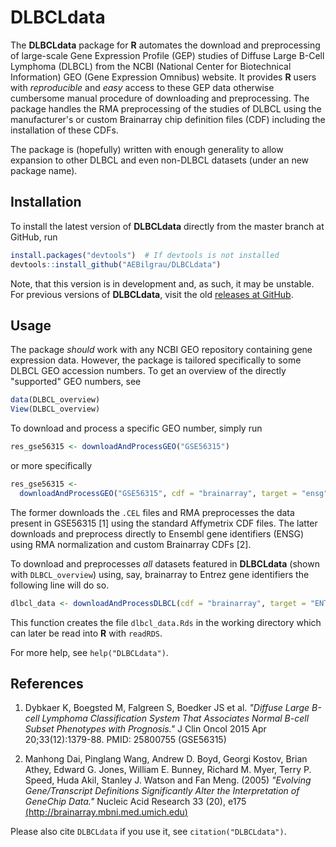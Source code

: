 DLBCLdata
=========

The **DLBCLdata** package for **R** automates the download and preprocessing of large-scale Gene Expression Profile (GEP) studies of Diffuse Large B-Cell Lymphoma (DLBCL) from the NCBI (National Center for Biotechnical Information) GEO (Gene Expression Omnibus) website. It provides **R** users with *reproducible* and *easy* access to these GEP data otherwise cumbersome manual procedure of downloading and preprocessing. The package handles the RMA preprocessing of the studies of DLBCL using the manufacturer's or custom Brainarray chip definition files (CDF) including the installation of these CDFs.

The package is (hopefully) written with enough generality to allow expansion to other DLBCL and even non-DLBCL datasets (under an new package name).

## Installation
To install the latest version of **DLBCLdata** directly from the master branch at GitHub, run

```R
install.packages("devtools")  # If devtools is not installed
devtools::install_github("AEBilgrau/DLBCLdata")
```

Note, that this version is in development and, as such, it may be unstable. For previous versions of **DLBCLdata**, visit the old [releases at GitHub](https://github.com/AEBilgrau/DLBCLdata/releases).

## Usage
The package *should* work with any NCBI GEO repository containing gene expression data. However, the package is tailored specifically to some DLBCL GEO accession numbers. To get an overview of the directly "supported" GEO numbers, see

```R
data(DLBCL_overview)
View(DLBCL_overview)
```

To download and process a specific GEO number, simply run

```R
res_gse56315 <- downloadAndProcessGEO("GSE56315")
```
or more specifically

```R
res_gse56315 <- 
  downloadAndProcessGEO("GSE56315", cdf = "brainarray", target = "ensg")
```

The former downloads the `.CEL` files and RMA preprocesses the data present in GSE56315 [1] using the standard Affymetrix CDF files. The latter downloads and preprocess directly to Ensembl gene identifiers (ENSG)  using RMA normalization and custom Brainarray CDFs [2].

To download and preprocesses *all* datasets featured in **DLBCLdata** (shown with `DLBCL_overview`) using, say, brainarray to Entrez gene identifiers the following line will do so.

```R
dlbcl_data <- downloadAndProcessDLBCL(cdf = "brainarray", target = "ENTREZG")
```

This function creates the file `dlbcl_data.Rds` in the working directory which can later be read into **R** with `readRDS`.

For more help, see `help("DLBCLdata")`.

## References
1. Dybkaer K, Boegsted M, Falgreen S, Boedker JS et al. *"Diffuse Large B-cell Lymphoma Classification System That Associates  Normal B-cell Subset Phenotypes with Prognosis."* J Clin Oncol 2015 Apr 20;33(12):1379-88. PMID: 25800755 (GSE56315)
       
2. Manhong Dai, Pinglang Wang, Andrew D. Boyd, Georgi Kostov, Brian Athey, Edward G. Jones, William E. Bunney, Richard M. Myer, Terry P. Speed, Huda Akil, Stanley J. Watson and Fan Meng. (2005) *"Evolving Gene/Transcript Definitions Significantly Alter the Interpretation of GeneChip Data."* Nucleic Acid Research 33 (20), e175 [(http://brainarray.mbni.med.umich.edu)](http://brainarray.mbni.med.umich.edu/Brainarray/Database/CustomCDF/genomic_curated_CDF.asp)

Please also cite `DLBCLdata` if you use it, see `citation("DLBCLdata")`.
